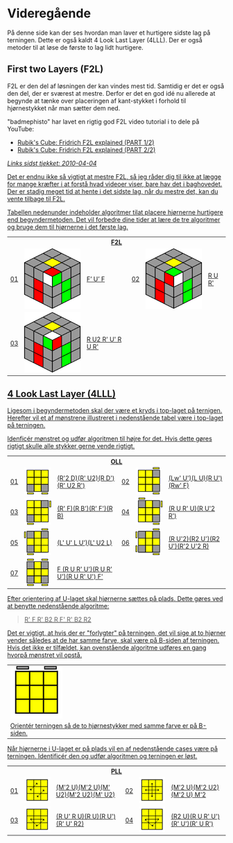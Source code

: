 # Videregående

På denne side kan der ses hvordan man laver et hurtigere sidste lag på terningen. Dette er også kaldt 4 Look Last Layer (4LLL). Der er også metoder til at løse de første to lag lidt hurtigere.</p>						

## First two Layers (F2L)

F2L er den del af løsningen der kan vindes mest tid. Samtidig er det er også den del, der er sværest at mestre. Derfor er det en god idé nu allerede at begynde at tænke over placeringen af kant-stykket i forhold til hjørnestykket når man sætter dem ned.

"badmephisto" har lavet en rigtig god F2L video tutorial i to dele på YouTube:
- <a href="http://www.youtube.com/watch?v=k-xbcAMfWwM">Rubik's Cube: Fridrich F2L explained (PART 1/2)</a>
- <a href="http://www.youtube.com/watch?gl=CA&hl=en&v=4GxLM_dZqg4">Rubik's Cube: Fridrich F2L explained (PART 2/2)

_Links sidst tjekket: 2010-04-04_

Det er endnu ikke så vigtigt at mestre F2L, så jeg råder dig til ikke at lægge for mange kræfter i at forstå hvad videoer viser, bare hav det i baghovedet. Der er stadig meget tid at hente i det sidste lag, når du mestre det, kan du vente tilbage til F2L.

Tabellen nedenunder indeholder algoritmer tilat placere hjørnerne hurtigere end begyndermetoden. Det vil forbedre dine tider at lære de tre algoritmer og bruge dem til hjørnerne i det første lag.

<table class="cube_table">			
  <th colspan="6">F2L</th>			
  <tr>
    <td class="cube_table_case_td">01</td>
    <td class="cube_table_cube_td">				
      <img src="images/epic/f2l-cross-color-on-front.png" />			
    </td>
    <td class="cube_table_algorithm_td">F’ U’ F</td>			
    <td class="cube_table_case_td">02</td>
    <td class="cube_table_cube_td">		
      <img src="images/epic/f2l-cross-color-on-right.png" />	
    </td>		
    <td class="cube_table_algorithm_td">R U R'</td>	
  </tr>		
  <tr>
    <td class="cube_table_case_td">03</td>			
    <td class="cube_table_cube_td">	
      <img src="images/epic/f2l-cross-color-on-up.png" />	
    </td>					
    <td class="cube_table_algorithm_td">R U2 R' U' R U R'</td>			
    <td></td>
    <td class="cube_table_cube_td">			
    </td>			
    <td class="cube_table_algorithm_td">
  </td>		
  </tr>
</table>

## 4 Look Last Layer (4LLL)

Ligesom i begyndermetoden skal der være et kryds i top-laget på ternigen. Herefter vil et af mønstrene illustreret i nedenstående tabel være i top-laget på terningen.

Idenficér mønstret og udfør algoritmen til højre for det. Hvis dette gøres rigtigt skulle alle stykker gerne vende rigtigt.

<table class="cube_table">			
  <th colspan="6">OLL</th>			
  <tr>
    <td class="cube_table_case_td">01</td>			
    <td class="cube_table_cube_td">				
      <img src="images/oll/oll-case04.png" />			
    </td>
    <td class="cube_table_algorithm_td">(R'2 D)(R' U2)(R D')(R' U2 R')</td>			
    <td class="cube_table_case_td">02</td>
    <td class="cube_table_cube_td">		
    <img src="images/oll/oll-case05.png" />	
    </td>		
    <td class="cube_table_algorithm_td">(Lw' U')(L U)(R U')(Rw' F)</td>	
  </tr>		
  <tr>
    <td class="cube_table_case_td">03</td>			
    <td class="cube_table_cube_td">	
      <img src="images/oll/oll-case06.png" />	
    </td>					
    <td class="cube_table_algorithm_td">(R' F)(R B')(R' F')(R B)</td>			
    <td class="cube_table_case_td">04</td>
    <td class="cube_table_cube_td">			
    <img src="images/oll/oll-case07.png" />	
    </td>			
    <td class="cube_table_algorithm_td">(R U R' U)(R U'2 R')</td>		
  </tr>	
  <tr>
    <td class="cube_table_case_td">05</td>			
    <td class="cube_table_cube_td">	
    <img src="images/oll/oll-case08.png" />	
    </td>	
    <td class="cube_table_algorithm_td">	
    (L' U' L U')(L' U2 L)		
    </td>
    <td class="cube_table_case_td">06</td>				
    <td class="cube_table_cube_td">			
      <img src="images/oll/oll-case09.png" />	
    </td>			
    <td class="cube_table_algorithm_td">(R U'2)(R2 U')(R2 U')(R'2 U'2 R)</td>		
  </tr>	
  <tr>
    <td class="cube_table_case_td">07</td>
    <td class="cube_table_cube_td">		
      <img src="images/oll/oll-case10.png" />
    </td>			
    <td class="cube_table_algorithm_td">F (R U R' U')(R U R' U')(R U R' U') F'</td>
    <td></td>			
    <td class="cube_table_cube_td"></td>			
    <td class="cube_table_algorithm_td"></td>
  </tr>		
</table>
  
Efter orientering af U-laget skal hjørnerne sættes på plads. Dette gøres ved at benytte nedenstående algoritme:
> R' F R' B2 R F' R' B2 R2

Det er vigtigt, at hvis der er "forlygter" på terningen, det vil sige at to hjørner vender således at de har samme farve, skal være på B-siden af terningen. Hvis det ikke er tilfældet, kan ovenstående algoritme udføres en gang hvorpå mønstret vil opstå.

<table class="cube_table_content">		
  <tr> 
    <td class="cube_table_content_td">		
      <img src="images/beginner/rubiks_cube_oll_headlights.png" />		
    </td>			
  <tr>		
    <td class="cube_table_content_td" colspan="2">Orientér terningen så de to hjørnestykker med samme farve er på B-siden.</td>		
  </tr>		
</table> 

Når hjørnerne i U-laget er på plads vil en af nedenstående cases være på terningen. Identificér den og udfør algoritmen og terningen er løst.

<table class="cube_table">	
  <th colspan="6">PLL</th>		
  <tr>
    <td class="cube_table_case_td">01</td>			
    <td class="cube_table_cube_td">				
      <img src="images/pll/pll-case04.png" />			
    </td>
    <td class="cube_table_algorithm_td">(M'2 U)(M'2 U)(M' U2)(M'2 U2)(M' U2)</td>
    <td class="cube_table_case_td">02</td>
    <td class="cube_table_cube_td">				
      <img src="images/pll/pll-case05.png" />	
    </td>
    <td class="cube_table_algorithm_td">(M'2 U)(M'2 U2)(M'2 U) M'2</td>		
  </tr>	
  <tr>
  <td class="cube_table_case_td">03</td>
    <td class="cube_table_cube_td">	
      <img src="images/pll/pll-case06.png" />	
    </td>				
    <td class="cube_table_algorithm_td">(R U' R U)(R U)(R U')(R' U' R2)</td>
    <td class="cube_table_case_td">04</td>
    <td class="cube_table_cube_td">	
      <img src="images/pll/pll-case07.png" />		
    </td>
    <td class="cube_table_algorithm_td">(R2 U)(R U R' U')(R' U')(R' U R')</td>
  </tr>	
</table>